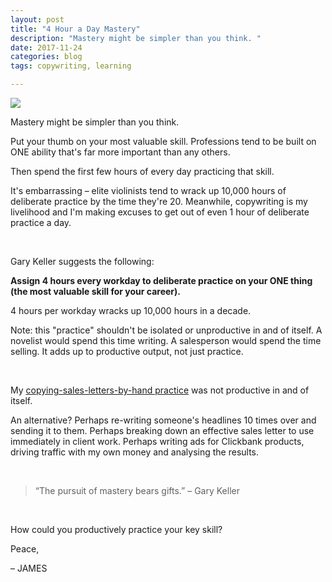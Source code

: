 ```yaml
---
layout: post
title: "4 Hour a Day Mastery"
description: "Mastery might be simpler than you think. "
date: 2017-11-24 
categories: blog
tags: copywriting, learning

---
```


<img src="../images/trevor-cleveland-175159.jpg">

Mastery might be simpler than you think. 

Put your thumb on your most valuable skill. Professions tend to be built on ONE ability that's far more important than any others. 

Then spend the first few hours of every day practicing that skill. 

It's embarrassing – elite violinists tend to wrack up 10,000 hours of deliberate practice by the time they're 20. Meanwhile, copywriting is my livelihood and I'm making excuses to get out of even 1 hour of deliberate practice a day. 

&nbsp;

Gary Keller suggests the following:

**Assign 4 hours every workday to deliberate practice on your ONE thing (the most valuable skill for your career).** 

4 hours per workday wracks up 10,000 hours in a decade. 

Note: this "practice" shouldn't be isolated or unproductive in and of itself. A novelist would spend this time writing. A salesperson would spend the time selling. It adds up to productive output, not just practice. 

&nbsp;

My [copying-sales-letters-by-hand practice](https://medium.com/@jsmathison/9-copywriting-tactics-i-learned-from-30-days-of-writing-out-sales-letters-by-hand-99b06db9aa1b) was not productive in and of itself. 

An alternative? Perhaps re-writing someone's headlines 10 times over and sending it to them. Perhaps breaking down an effective sales letter to use immediately in client work. Perhaps writing ads for Clickbank products, driving traffic with my own money and analysing the results. 

&nbsp;

> “The pursuit of mastery bears gifts.”
>  – Gary Keller

&nbsp;

How could you productively practice your key skill? 

Peace, 

– JAMES
